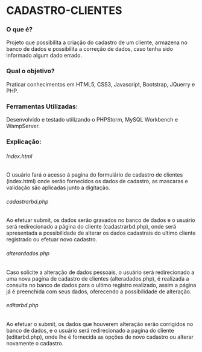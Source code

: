 # CADASTRO-CLIENTES

### O que é?

Projeto que possibilita a criação do cadastro de um cliente, armazena no banco de dados e possibilita a correção de dados, caso tenha sido informado algum dado errado.

### Qual o objetivo?

Praticar conhecimentos em HTML5, CSS3, Javascript, Bootstrap, JQuerry e PHP.

### Ferramentas Utilizadas:

Desenvolvido e testado utilizando o PHPStorm, MySQL Workbench e WampServer.

### Explicação:

###### Index.html

O usuário fará o acesso á pagina do formulário de cadastro de clientes (index.html) onde serão fornecidos os dados de cadastro, as mascaras e validação são aplicadas junto a digitação.

###### cadastrarbd.php

Ao efetuar submit, os dados serão gravados no banco de dados e o usuário será redirecionado a página do cliente (cadastrarbd.php), onde será apresentada a possibilidade de alterar os dados cadastrais do ultimo cliente registrado ou efetuar novo cadastro.

###### alterardados.php

Caso solicite a alteração de dados pessoais, o usuário será redirecionado a uma nova pagina de cadastro de clientes (alteradados.php), é realizada a consulta no banco de dados para o ultimo registro realizado, assim a página já é preenchida com seus dados, oferecendo a possibilidade de alteração.

###### editarbd.php

Ao efetuar o submit, os dados que houverem alteração serão corrigidos no banco de dados, e o usuário será redirecionado a pagina do cliente (editarbd.php), onde lhe é fornecida as opções de novo cadastro ou alterar novamente o cadastro.











